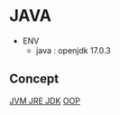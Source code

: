 # JAVA

- ENV 
    - java : openjdk 17.0.3

## Concept

[JVM JRE JDK](/java/concept/JVM_JRE_JDK.md)
[OOP](/java/concept/OOP.md)